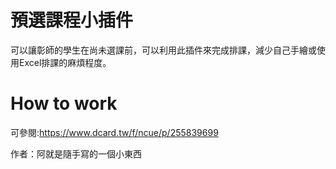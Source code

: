 # 預選課程小插件

可以讓彰師的學生在尚未選課前，可以利用此插件來完成排課，減少自己手繪或使用Excel排課的麻煩程度。

# How to work
可參閱:https://www.dcard.tw/f/ncue/p/255839699

作者：阿就是隨手寫的一個小東西

